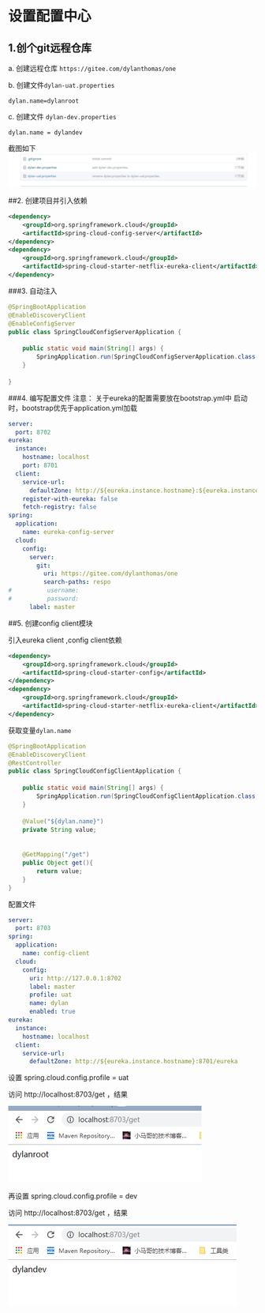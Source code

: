 # 设置配置中心

## 1.创个git远程仓库

a. 创建远程仓库 `https://gitee.com/dylanthomas/one`


b. 创建文件`dylan-uat.properties`

~~~~properties
dylan.name=dylanroot
~~~~

c. 创建文件 `dylan-dev.properties`

~~~~properties
dylan.name = dylandev
~~~~

截图如下
![](../../image/configgit.png)

##2. 创建项目并引入依赖
~~~~xml
<dependency>
    <groupId>org.springframework.cloud</groupId>
    <artifactId>spring-cloud-config-server</artifactId>
</dependency>
<dependency>
    <groupId>org.springframework.cloud</groupId>
    <artifactId>spring-cloud-starter-netflix-eureka-client</artifactId>
</dependency>
~~~~

###3. 自动注入
~~~~java
@SpringBootApplication
@EnableDiscoveryClient
@EnableConfigServer
public class SpringCloudConfigServerApplication {

	public static void main(String[] args) {
		SpringApplication.run(SpringCloudConfigServerApplication.class, args);
	}

}
~~~~
###4. 编写配置文件
注意： 关于eureka的配置需要放在bootstrap.yml中
       启动时，bootstrap优先于application.yml加载

~~~~yaml
server:
  port: 8702
eureka:
  instance:
    hostname: localhost
    port: 8701
  client:
    service-url:
      defaultZone: http://${eureka.instance.hostname}:${eureka.instance.port}}/eureka
    register-with-eureka: false
    fetch-registry: false
spring:
  application:
    name: eureka-config-server
  cloud:
    config:
      server:
        git:
          uri: https://gitee.com/dylanthomas/one
          search-paths: respo
#          username:
#          password:
      label: master
~~~~

##5. 创建config client模块

引入eureka client ,config client依赖
~~~~xml
<dependency>
    <groupId>org.springframework.cloud</groupId>
    <artifactId>spring-cloud-starter-config</artifactId>
</dependency>
<dependency>
    <groupId>org.springframework.cloud</groupId>
    <artifactId>spring-cloud-starter-netflix-eureka-client</artifactId>
</dependency>
~~~~

获取变量`dylan.name`
~~~~java
@SpringBootApplication
@EnableDiscoveryClient
@RestController
public class SpringCloudConfigClientApplication {

	public static void main(String[] args) {
		SpringApplication.run(SpringCloudConfigClientApplication.class, args);
	}

	@Value("${dylan.name}")
	private String value;


	@GetMapping("/get")
	public Object get(){
		return value;
	}
}
~~~~~


配置文件
~~~~yaml
server:
  port: 8703
spring:
  application:
    name: config-client
  cloud:
    config:
      uri: http://127.0.0.1:8702
      label: master
      profile: uat
      name: dylan
      enabled: true
eureka:
  instance:
    hostname: localhost
  client:
    service-url:
      defaultZone: http://${eureka.instance.hostname}:8701/eureka
~~~~


设置 spring.cloud.config.profile = uat
 
访问 http://localhost:8703/get ，结果

![](../../image/configclient1.png)


再设置 spring.cloud.config.profile = dev
 
访问 http://localhost:8703/get ，结果

![](../../image/configclient2.png)
